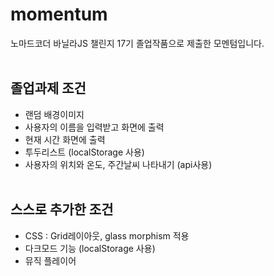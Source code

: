 # momentum
노마드코더 바닐라JS 챌린지 17기 졸업작품으로 제출한 모멘텀입니다.
<br/><br/>

## 졸업과제 조건
- 랜덤 배경이미지
- 사용자의 이름을 입력받고 화면에 출력
- 현재 시간 화면에 출력
- 투두리스트 (localStorage 사용)
- 사용자의 위치와 온도, 주간날씨 나타내기 (api사용)
<br /><br />

## 스스로 추가한 조건
- CSS : Grid레이아웃, glass morphism 적용
- 다크모드 기능 (localStorage 사용)
- 뮤직 플레이어
